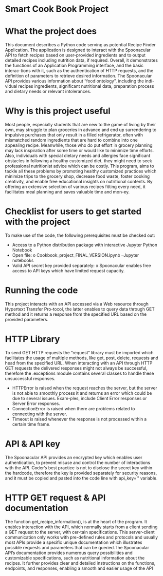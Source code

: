 # Smart Cook Book Project
# 	What the project does
This document describes a Python code serving as potential Recipe Finder Application. The application is designed to interact with the Spoonacular API to fetch recipes based on user-provided ingredients and to output detailed recipes including nutrition data, if required. Overall, it demonstrates the functions of an Application Programming interface, and the basic interac-tions with it, such as the authentication of HTTP requests, and the definition of parameters to retrieve desired information. 
The Spoonacular API provides various information about “food ontology”, including the indi-vidual recipes ingredients, significant nutritional data, preparation process and dietary needs or relevant intolerances.
# 	Why is this project useful
Most people, especially students that are new to the game of living by their own, may struggle to plan groceries in advance and end up surrendering to impulsive purchases that only result in a filled refrigerator, often with mismatched random ingredients that are hard to combine into one appealing recipe. Meanwhile, those who do put effort in grocery planning may lack inspiration after some time or would like to minimize time efforts. Also, individuals with special dietary needs and allergies face significant obstacles in following a healthy customized diet, they might need to seek professional nutritionist advice which can be costly.
This program, aims to tackle all these problems by promoting healthy customized practices which minimize trips to the grocery shop, decrease food waste, foster cooking creativity, and enable free educational insights on nutritional contents. By offering an extensive selection of various recipes fitting every need, it facilitates meal planning and saves valuable time and mon-ey.
# 	Checklist for users to get started with the project
To make use of the code, the following prerequisites must be checked out:
-	Access to a Python distribution package with interactive Jupyter Python Notebook
-	Open file:
o	Cookbook_project_FINAL_VERSION.ipynb –Jupyter notebooks
-	Valid API secret key provided separately:
o	Spoonacular enables free access to API keys which have limited request capacity. 
# Running the code
This project interacts with an API accessed via a Web resource through Hypertext Transfer Pro-tocol, the latter enables to query data through GET method and it returns a response from the specified URL based on the provided parameters.
# HTTP Library
To send GET HTTP requests the “request” library must be imported which facilitates the usage of multiple methods, like get, post, delete, requests and head from the specified URL.
When interacting with an API through HTTP GET requests the delivered responses might not always be successful, therefore the .exceptions module contains several classes to handle these unsuccessful responses. 
-	HTTPError is raised when the request reaches the server, but the server is not able to smoothly process it and returns an error which could be due to several issues. Exam-ples, include Client Error responses or Server Error responses. 
-	ConnectionError is raised when there are problems related to connecting with the server. 
-	Timeout is raised whenever the response is not processed within a certain time frame.
# 	API & API key
The Spoonacular API provides an encrypted key which enables user authentication, to prevent misuse and control the number of interactions with the API. Coder’s best practice is not to disclose the secret key within the hardcode, therefore the key is provided separately for security reasons, and it must be copied and pasted into the code line with api_key='' variable.
# 	HTTP GET request & API documentation
The function get_recipe_information(), is at the heart of the program. It enables interaction with the API, which normally starts from a client sending a GET request to the server, with cer-tain specifications. This server-client communication only works with pre-defined rules and protocols and usually most APIs provide a specific unique documentation which illustrates possible requests and parameters that can be queried.The Spoonacular API’s documentation provides numerous query possibilities and customizable specifications, such as nutritional information about the recipes. It further provides clear and detailed instructions on the functions, endpoints, and responses, enabling a smooth and easier usage of the API 
